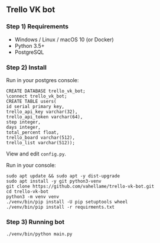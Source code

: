 ## Trello VK bot

### Step 1) Requirements

- Windows / Linux / macOS 10 (or Docker)
- Python 3.5+
- PostgreSQL

### Step 2) Install

Run in your postgres console:

```
CREATE DATABASE trello_vk_bot;
\connect trello_vk_bot;
CREATE TABLE users(
id serial primary key, 
trello_api_key varchar(32), 
trello_api_token varchar(64), 
step integer, 
days integer, 
total_percent float,
trello_board varchar(512),
trello_list varchar(512));
```

View and edit `config.py`.

Run in your console:

```
sudo apt update && sudo apt -y dist-upgrade
sudo apt install -y git python3-venv
git clone https://github.com/vahellame/trello-vk-bot.git
cd trello-vk-bot
python3 -m venv venv
./venv/bin/pip install -U pip setuptools wheel
./venv/bin/pip install -r requirments.txt
```

### Step 3) Running bot

```
./venv/bin/python main.py
```

